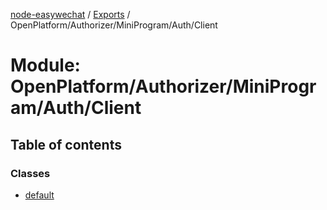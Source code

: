 [node-easywechat](../README.md) / [Exports](../modules.md) / OpenPlatform/Authorizer/MiniProgram/Auth/Client

# Module: OpenPlatform/Authorizer/MiniProgram/Auth/Client

## Table of contents

### Classes

- [default](../classes/OpenPlatform_Authorizer_MiniProgram_Auth_Client.default.md)
